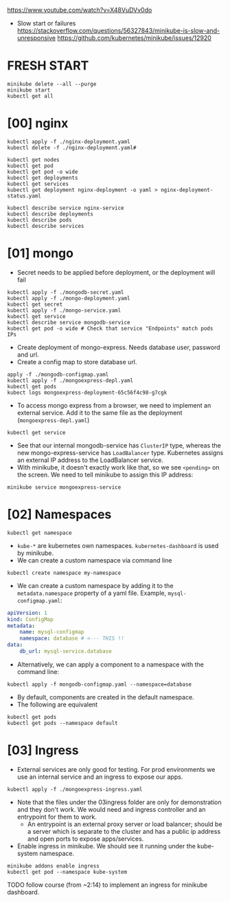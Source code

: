 https://www.youtube.com/watch?v=X48VuDVv0do

- Slow start or failures
https://stackoverflow.com/questions/56327843/minikube-is-slow-and-unresponsive
https://github.com/kubernetes/minikube/issues/12920

# FRESH START
```
minikube delete --all --purge
minikube start
kubectl get all
```


# [00] nginx
```
kubectl apply -f ./nginx-deployment.yaml
kubectl delete -f ./nginx-deployment.yaml#

kubectl get nodes
kubectl get pod
kubectl get pod -o wide
kubectl get deployments
kubectl get services
kubectl get deployment nginx-deployment -o yaml > nginx-deployment-status.yaml

kubectl describe service nginx-service
kubectl describe deployments
kubectl describe pods
kubectl describe services
```


# [01] mongo
- Secret needs to be applied before deployment, or the deployment will fail
```
kubectl apply -f ./mongodb-secret.yaml
kubectl apply -f ./mongo-deployment.yaml
kubectl get secret
kubectl apply -f ./mongo-service.yaml
kubectl get service
kubectl describe service mongodb-service
kubectl get pod -o wide # Check that service "Endpoints" match pods IPs
```
- Create deployment of mongo-express. Needs database user, password and url.
- Create a config map to store database url.
```
apply -f ./mongodb-configmap.yaml
kubectl apply -f ./mongoexpress-depl.yaml
kubectl get pods
kubect logs mongoexpress-deployment-65c56f4c98-g7cgk
```
- To access mongo express from a browser, we need to implement an external service. Add it to the same file as the deployment (`mongoexpress-depl.yaml`)
```
kubectl get service
```
- See that our internal mongodb-service has `ClusterIP` type, whereas the new mongo-express-service has `LoadBalancer` type. Kubernetes assigns an external IP address to the LoadBalancer service.
- With minikube, it doesn't exactly work like that, so we see `<pending>` on the screen. We need to tell minikube to assign this IP address:
```
minikube service mongoexpress-service 
```

# [02] Namespaces
```
kubectl get namespace
```
- `kube-*` are kubernetes own namespaces. `kubernetes-dashboard` is used by minikube.
- We can create a custom namespace via command line
```
kubectl create namespace my-namespace
```
- We can create a custom namespace by adding it to the `metadata.namespace` property of a yaml file. Example, `mysql-configmap.yaml`:
```yaml
apiVersion: 1
kind: ConfigMap
metadata:
    name: mysql-configmap
    namespace: database # <--- THIS !!
data:
    db_url: mysql-service.database
```
- Alternatively, we can apply a component to a namespace with the command line:
```
kubectl apply -f mongodb-configmap.yaml --namespace=database
```
- By default, components are created in the default namespace.
- The following are equivalent
```
kubectl get pods
kubectl get pods --namespace default
```

# [03] Ingress

- External services are only good for testing. For prod environments we use an internal service and an ingress to expose our apps.
```
kubectl apply -f ./mongoexpress-ingress.yaml
```
- Note that the files under the 03ingress folder are only for demonstration and they don't work. We would need and ingress controller and an entrypoint for them to work.
    - An entrypoint is an external proxy server or load balancer; should be a server which is separate to the cluster and has a public ip address and open ports to expose apps/services.
- Enable ingress in minikube. We should see it running under the kube-system namespace.
```
minikube addons enable ingress
kubectl get pod --namespace kube-system
```

TODO follow course (from ~2:14) to implement an ingress for minikube dashboard.

